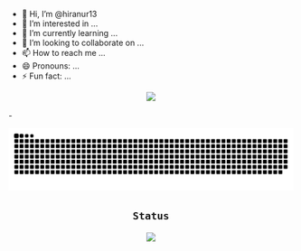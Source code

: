 - 👋 Hi, I’m @hiranur13
- 👀 I’m interested in ...
- 🌱 I’m currently learning ...
- 💞️ I’m looking to collaborate on ...
- 📫 How to reach me ...
- 😄 Pronouns: ...
- ⚡ Fun fact: ...

<p align="center">
  <img src="https://github-profile-trophy.vercel.app/?username=Rez4-3yz&theme=juicyfresh" /><a>
</p>
- <div align="center">

 ![Nothing](https://github.com/Platane/snk/raw/output/github-contribution-grid-snake.svg)
## ```Status```
  <p align="center"><a href="https://github.com/hiranur13"><img src="https://github-readme-stats.vercel.app/api?username=hiranur13&show_icons=true&theme=radical"></a></p>


<!---
hiranur13/hiranur13 is a ✨ special ✨ repository because its `README.md` (this file) appears on your GitHub profile.
You can click the Preview link to take a look at your changes.
--->
